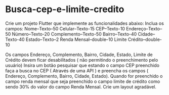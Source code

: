 # Busca-cep-e-limite-credito
Crie um projeto Flutter que implemente as funcionalidades  abaixo:
Inclua os campos:
Nome–Texto–50
Celular–Texto-15
CEP–Texto-10
Endereço–Texto–50
Número–Texto-20
Complemento–Texto-50
Bairro–Texto-40
Cidade–Texto-40
Estado–Texto–2
Renda Mensal–double–10
Limite Crédito–double-10

Os campos Endereço, Complemento, Bairro, Cidade, Estado, Limite de Crédito devem ficar desabilitados ( não permitindo o preenchimento pelo usuário)
Insira um botão pesquisar que estando o campo CEP preenchido faça a busca no CEP ( Através de uma API ) e preencha os campos ( Endereço, Complemento, Bairro, Cidade, Estado).
Quando for preenchido o campo renda mensal que seja preenchido o campo limite de crédito como sendo 30% do valor do campo Renda Mensal.
Crie um layout agradável.

